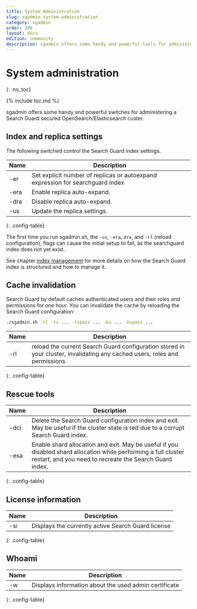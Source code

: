```yaml
---
title: System Administration
slug: sgadmin-system-administration
category: sgadmin
order: 300
layout: docs
edition: community
description: sgadmin offers some handy and powerful tools for administering a Search Guard secured OpenSearch/Elasticsearch custer
---
```


<!---
Copyright 2020 floragunn GmbH
-->

# System administration
{: .no_toc}

{% include toc.md %}

sgadmin offers some handy and powerful switches for administering a Search Guard secured OpenSearch/Elasticsearch custer.

## Index and replica settings

The following switched control the Search Guard index settings.

| Name | Description |
|---|---|
| -er | Set explicit number of replicas or autoexpand expression for searchguard index|
| -era | Enable replica auto-expand.|
| -dra | Disable replica auto-expand.|
| -us | Update the replica settings.|
{: .config-table}

The first time you run sgadmin.sh, the ```-us```, ```-era```, ```dra```, and ```-rl``` (reload configuration), flags can cause the initial setup to fail, as the searchguard index does not yet exist.

See chapter [index management](../_docs_configuration_changes/configuration_sgindex.md) for more details on how the Search Guard index is structured and how to manage it.

## Cache invalidation 

Search Guard by default caches authenticated users and their roles and permissions for one hour. You can invalidate the cache by reloading the Search Guard configuration:

```bash
./sgadmin.sh -rl -ts ... -tspass ... -ks ... -kspass ...
```
| Name | Description |
|---|---|
| -rl | reload the current Search Guard configuration stored in your cluster, invalidating any cached users, roles and permissions.|
{: .config-table}

## Rescue tools

| Name | Description |
|---|---|
| -dci | Delete the Search Guard configuration index and exit. May be useful if the cluster state is red due to a corrupt Search Guard index. |
| -esa | Enable shard allocation and exit. May be useful if you disabled shard allocation while performing a full cluster restart, and you need to recreate the Search Guard index. |
{: .config-table}

## License information

| Name | Description |
|---|---|
| -si | Displays the currently active Search Guard license |
{: .config-table}

## Whoami

| Name | Description |
|---|---|
| -w | Displays information about the used admin certificate |
{: .config-table}




